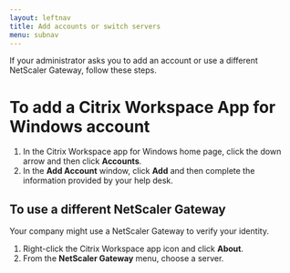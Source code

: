 ```yaml
---
layout: leftnav
title: Add accounts or switch servers
menu: subnav
---
```


If your administrator asks you to add an account or use a different NetScaler Gateway, follow these steps.

# To add a Citrix Workspace App for Windows account

1.  In the Citrix Workspace app for Windows home page, click the down arrow and then click **Accounts**.
2.  In the **Add Account** window, click **Add** and then complete the information provided by your help desk.

## To use a different NetScaler Gateway

Your company might use a NetScaler Gateway to verify your identity.

1.  Right-click the Citrix Workspace app icon and click **About**.
2.  From the **NetScaler Gateway** menu, choose a server.
